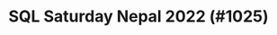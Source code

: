 ---
layout: event
title: "SQL Saturday Nepal 2022 (#1025)"
subtitle: ""
tags: ["Nepal", "physical", "Asia", "2022"]
thumb: /assets/img/logos/Just_icon_Color_small.png
comments: false
data: SQLSat1025
---